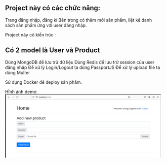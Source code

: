 ## Project này có các chức năng:

Trang đăng nhập, đăng kí
Bên trong có thêm mới sản phẩm, liệt kê danh sách sản phẩm ứng với user đăng nhập.

Project này có kiến trúc :

## Có 2 model là User và Product
Dùng MongoDB để lưu trữ dữ liệu
Dùng Redis để lưu trữ session của user đăng nhập
Để xử lý Login/Logout ta dùng PassportJS
Để xử lý upload file ta dùng Multer

Sử dụng Docker để deploy sản phẩm.

HÌnh ảnh demo:
![demo](image.png)